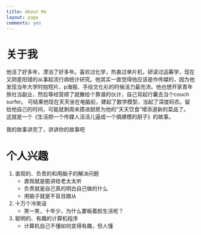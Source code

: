 ```yaml
---
title: About Me
layout: page
comments: yes
---
```


# 关于我

他活了好多年，漂泊了好多年。喜欢过化学，热衷过单片机，研读过运筹学，现在又阴差阳错的从事起流行病统计研究。他其实一直觉得他应该是作传媒的，因为他发现当年大学时拍短片、p海报、手绘文化衫的时候活力最充沛。他也想开家青年旅社当副业，然后等经营顺了就撇给个靠谱的伙计，自己背起行囊去当个couch surfer。
可结果他现在天天坐在电脑前，建起了数学模型，当起了深度码农。留给他自己的时间，可能就剩周末摸进厨房为他的“天天饮食”增添道新的菜品了。
这就是一个《生活把一个传媒人活活儿逼成一个搞建模的厨子》的故事。

我的故事讲完了，讲讲你的故事吧

# 个人兴趣

1. 直观的、负责的和用脑子的解决问题
    - 直观就是能讲给老太太听
    - 负责就是自己真的明白自己做的什么
    - 用脑子就是不盲目跟从
1. 十万个冷笑话
    - 笑一笑，十年少，为什么要板着脸生活呢？
1. 聪明的、有趣的计算机程序
    - 计算机自己不懂如何变得有趣，但人懂





